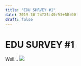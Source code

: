 ```yaml
---
title: "EDU SURVEY #1"
date: 2019-10-24T21:40:53+08:00
draft: false
---
```


# EDU SURVEY #1
Well...
![](http://cdn.nemoworks.info/ycao.cc/images/EDU-SURVEY.jpg)